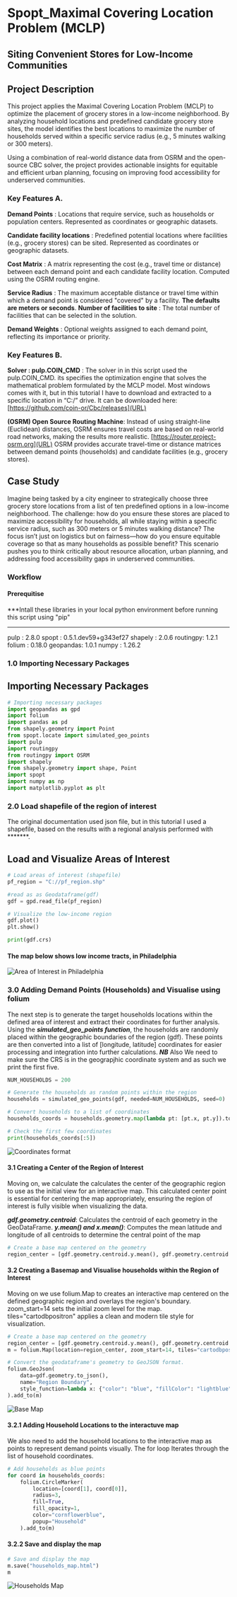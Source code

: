 
# Spopt_Maximal Covering Location Problem (MCLP)
## Siting Convenient Stores for Low-Income Communities
## Project Description
This project applies the Maximal Covering Location Problem (MCLP) to optimize the placement of grocery stores in a low-income neighborhood. By analyzing household locations and predefined candidate grocery store sites, the model identifies the best locations to maximize the number of households served within a specific service radius (e.g., 5 minutes walking or 300 meters).

Using a combination of real-world distance data from OSRM and the open-source CBC solver, the project provides actionable insights for equitable and efficient urban planning, focusing on improving food accessibility for underserved communities.

### Key Features A. 
**Demand Points** : Locations that require service, such as households or population centers. Represented as coordinates or geographic datasets.

**Candidate facility locations** : Predefined potential locations where facilities (e.g., grocery stores) can be sited. Represented as coordinates or geographic datasets.

**Cost Matrix** : A matrix representing the cost (e.g., travel time or distance) between each demand point and each candidate facility location.  Computed using the OSRM  routing engine.

**Service Radius** : The maximum acceptable distance or travel time within which a demand point is considered "covered" by a facility. **The defaults are meters or seconds**. 
**Number of facilities to site** : The total number of facilities that can be selected in the solution.

**Demand Weights** : Optional weights assigned to each demand point, reflecting its importance or priority.

### Key Features B. 
**Solver : pulp.COIN_CMD** : The solver in in this script used the  pulp.COIN_CMD. its specifies the optimization engine that solves the mathematical problem formulated by the MCLP model. Most windows comes with it, but in this tutorial I have to download and extracted to a specific location in “C:/” drive. It can be downloaded here:   [https://github.com/coin-or/Cbc/releases](URL)

**(OSRM) Open Source Routing Machine**: Instead of using straight-line (Euclidean) distances, OSRM ensures travel costs are based on real-world road networks, making the results more realistic. [https://router.project-osrm.org](URL) OSRM provides accurate travel-time or distance matrices between demand points (households) and candidate facilities (e.g., grocery stores).

## Case Study
Imagine being tasked by a city engineer to strategically choose three grocery store locations from a list of ten predefined options in a low-income neighborhood. The challenge: how do you ensure these stores are placed to maximize accessibility for households, all while staying within a specific service radius, such as 300 meters or 5 minutes walking distance? The focus isn’t just on logistics but on fairness—how do you ensure equitable coverage so that as many households as possible benefit? This scenario pushes you to think critically about resource allocation, urban planning, and addressing food accessibility gaps in underserved communities. 

### Workflow
#### Prerequitise
***Intall these libraries in your local python environment before running this script using "pip"
***
pulp     : 2.8.0
spopt    : 0.5.1.dev59+g343ef27
shapely  : 2.0.6
routingpy: 1.2.1
folium   : 0.18.0
geopandas: 1.0.1
numpy    : 1.26.2
 
### 1.0 Importing Necessary Packages

## Importing Necessary Packages

```python
# Importing necessary packages
import geopandas as gpd
import folium
import pandas as pd
from shapely.geometry import Point
from spopt.locate import simulated_geo_points
import pulp
import routingpy
from routingpy import OSRM
import shapely
from shapely.geometry import shape, Point
import spopt
import numpy as np
import matplotlib.pyplot as plt

```` 


### 2.0 Load shapefile of the region of interest
The original documentation used json file, but in this tutorial I used a shapefile, based on the results with a regional analysis performed with *******.

## Load and Visualize Areas of Interest

```python
# Load areas of interest (shapefile)
pf_region = "C://pf_region.shp"

#read as as Geodataframe(gdf)
gdf = gpd.read_file(pf_region)

# Visualize the low-income region
gdf.plot()
plt.show()

print(gdf.crs)

````
#### The map below shows low income tracts, in Philadelphia 
![Area of Interest in Philadelphia](https://github.com/niiquaye70/Spopt_MCLP/blob/main/Area%20of%20interest_Phily.png)

### 3.0 Adding Demand Points (Households) and Visualise using folium 

The next step is to generate the target households locations within the defined area of interest and extract their coordinates for further analysis. 
Using the ***simulated_geo_points function***, the households are randomly placed within the geographic boundaries of the region (gdf). These points are then converted into a list of [longitude, latitude] coordinates for easier processing and integration into further calculations. ***NB*** Also We need to make sure the CRS is in the geograpjhic coordinate system and as such we print the first five. 

```python
NUM_HOUSEHOLDS = 200

# Generate the households as random points within the region
households = simulated_geo_points(gdf, needed=NUM_HOUSEHOLDS, seed=0)

# Convert households to a list of coordinates
households_coords = households.geometry.map(lambda pt: [pt.x, pt.y]).to_list()

# Check the first few coordinates
print(households_coords[:5])
````
![Coordinates format](https://github.com/niiquaye70/Spopt_MCLP/blob/main/coord_nates%20verify.png)

#### 3.1 Creating a Center of the Region of Interest 
Moving on, we calculate the  calculates the center of the geographic region to use as the initial view for an interactive map. This calculated center point is essential for centering the map appropriately, ensuring the region of interest is fully visible when visualizing the data. 

***gdf.geometry.centroid***: Calculates the centroid of each geometry in the GeoDataFrame.
***y.mean() and x.mean()***: Computes the mean latitude and longitude of all centroids to determine the central point of the map
```python
# Create a base map centered on the geometry
region_center = [gdf.geometry.centroid.y.mean(), gdf.geometry.centroid.x.mean()]
````
#### 3.2 Creating a Basemap and Visualise households within the Region of Interest 
Moving on we use folium.Map to creates an interactive map centered on the defined geographic region and overlays the region's boundary. 
zoom_start=14 sets the initial zoom level for the map.
tiles="cartodbpositron" applies a clean and modern tile style for visualization.

```python
# Create a base map centered on the geometry
region_center = [gdf.geometry.centroid.y.mean(), gdf.geometry.centroid.x.mean()]
m = folium.Map(location=region_center, zoom_start=14, tiles="cartodbpositron")

# Convert the geodataframe's geometry to GeoJSON format. 
folium.GeoJson(
    data=gdf.geometry.to_json(),
    name="Region Boundary",
    style_function=lambda x: {"color": "blue", "fillColor": "lightblue"}
).add_to(m)
````
![Base Map](https://github.com/niiquaye70/Spopt_MCLP/blob/main/Base_Map.png)

#### 3.2.1 Adding Household Locations to the interactuve map 
We also need to  add the household locations to the interactive map as points to represent demand points visually. The for loop Iterates through the list of household coordinates. 

```python
# Add households as blue points
for coord in households_coords:
    folium.CircleMarker(
        location=[coord[1], coord[0]],
        radius=3,
        fill=True,
        fill_opacity=1,
        color="cornflowerblue",
        popup="Household"
    ).add_to(m)
````

#### 3.2.2  Save and display the map
```python
# Save and display the map
m.save("households_map.html")
m
````
![Households Map]()
